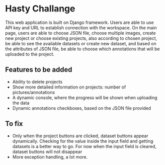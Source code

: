 # Hasty Challange

This web application is built on Django framework. Users are able to use API key and URL to establish connection with the workspace. On the main page, users are able to choose JSON file, choose multiple images, create new project or choose existing projects, also according to chosen project, be able to see the available datasets or create new dataset, and based on the attributes of JSON file, be able to choose which annotations that will be uploaded to the project.

## Features to be added
- Ability to delete projects
- Show more detailed information on projects: number of pictures/annotations
- A dynamic console, where the progress will be shown when uploading the data
- Dynamic annotations checkboxes, based on the JSON file provided

## To fix
- Only when the project buttons are clicked, dataset buttons appear dynamically. Checking for the value inside the input field and getting datasets is a better way to go. For now when the input field is cleared, dataset buttons will not disappear
- More exception handling, a lot more.